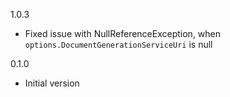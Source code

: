 1.0.3
* Fixed issue with NullReferenceException, when `options.DocumentGenerationServiceUri` is null

0.1.0
* Initial version
